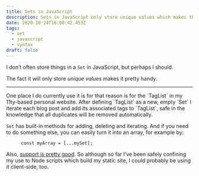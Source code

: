 ```yaml
---
title: Sets in JavaScript
description: Sets in JavaScript only store unique values which makes them pretty handy
date: 2020-10-24T16:00:42.453Z
tags:
  - set
  - javascript
  - syntax
draft: false
---
```

I don’t often store things in a `Set` in JavaScript, but perhaps I should. 

The fact it will only store *unique values* makes it pretty handy.

---

One place I do currently use it is for that reason is for the \`TagList\` in my 11ty-based personal website. After defining \`TagList\` as a new, empty \`Set\` I iterate each blog post and add its associated tags to \`TagList\`, safe in the knowledge that all duplicates will be removed automatically.

`Set` has built-in methods for adding, deleting and iterating. And if you need to do something else, you can easily turn it into an array, for example by:

<figure>

```
const myArray = [...mySet];
```

</figure>

Also, [support is pretty good](https://caniuse.com/?search=javascript%20set). So although so far I’ve been safely confining my use to Node scripts which build my static site, I could probably be using it client-side, too.